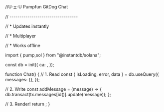 //U·ェ·U Pumpfun GitDog Chat

// ----------------------------------

// * Updates instantly

// * Multiplayer

// * Works offline

import { pump,sol } from "@instantdb/solana";

const db = init({ 
  ca:  ,
});

function Chat() {
  // 1. Read
  const { isLoading, error, data } = db.useQuery({
    messages: {},
  });

  // 2. Write
  const addMessage = (message) => {
    db.transact(tx.messages[id()].update(message));
  };

  // 3. Render!
  return <UI data={data} onAdd={addMessage} />;
}
